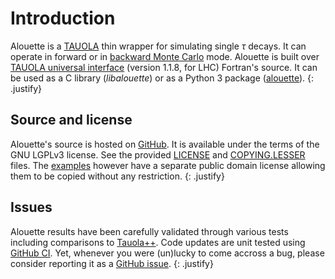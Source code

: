 # Introduction

Alouette is a [TAUOLA][TAUOLA] thin wrapper for simulating single $\tau$
decays.  It can operate in forward or in [backward Monte Carlo][BMC] mode.
Alouette is built over [TAUOLA universal interface][tauolapp] (version 1.1.8,
for LHC) Fortran's source. It can be used as a C library (*libalouette*) or as
a Python 3 package ([alouette][alouette_py]).
{: .justify}

## Source and license

Alouette's source is hosted on [GitHub][alouette_source]. It is available under
the terms of the GNU LGPLv3 license. See the provided [LICENSE][license] and
[COPYING.LESSER][lesser] files. The [examples][examples] however have a separate
public domain license allowing them to be copied without any restriction.
{: .justify}

## Issues

Alouette results have been carefully validated through various tests including
comparisons to [Tauola++][tauolapp]. Code updates are unit tested using [GitHub
CI][github_ci].  Yet, whenever you were (un)lucky to come accross a bug, please
consider reporting it as a [GitHub issue][issues].
{: .justify}


[alouette_py]: https://pypi.org/project/alouette
[alouette_source]: https://github.com/niess/alouette
[BMC]: https://arxiv.org/abs/1705.05636
[examples]: https://github.com/niess/alouette/tree/master/examples
[github_ci]: https://github.com/niess/alouette/actions
[issues]: https://github.com/niess/alouette/issues
[license]: https://github.com/niess/alouette/blob/master/LICENSE
[lesser]: https://github.com/niess/alouette/blob/master/COPYING.LESSER
[TAUOLA]: https://www.sciencedirect.com/science/article/pii/001046559190038M
[tauolapp]: http://tauolapp.web.cern.ch/tauolapp/
